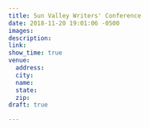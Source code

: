 ```yaml
---
title: Sun Valley Writers' Conference
date: 2018-11-20 19:01:06 -0500
images: 
description: 
link: 
show_time: true
venue:
  address: 
  city: 
  name: 
  state: 
  zip: 
draft: true

---
```

